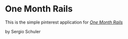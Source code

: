 # One Month Rails 

This is the simple pinterest application for
[*One Month Rails*](http://onemonthrails.com)

by Sergio Schuler